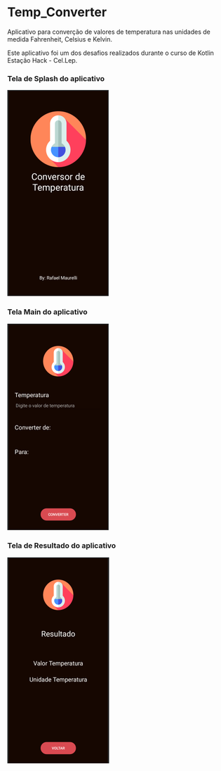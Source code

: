 # Temp_Converter
<p> Aplicativo para converção de valores de temperatura nas unidades de medida Fahrenheit, Celsius e Kelvin. </p>
<p> Este aplicativo foi um dos desafios realizados durante o curso de Kotlin Estação Hack - Cel.Lep. </p>

### Tela de Splash do aplicativo

![](SplashScreen.png)

### Tela Main do aplicativo

![](MainScreen.png)

### Tela de Resultado do aplicativo

![](ResultScreen.png)
